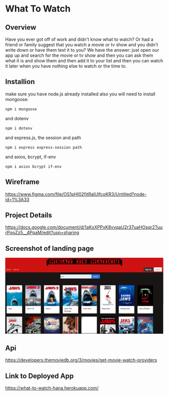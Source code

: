 # What To Watch


## Overview
Have you ever got off of work and didn't know what to watch? Or had a friend or family suggest that you watch a movie or tv show and you didn't write down or have them text it to you? We have the answer: just open our app up and search for the movie or tv show and then you can ask them what it is and show them and then add it to your list and then you can watch it later when you have nothing else to watch or the time to.

## Installion
make sure you have node.js already installed also you will need to install mongoose:

```
npm i mongoose
```

and dotenv

```
npm i dotenv
```

and express.js, the session and path
```
npm i express express-session path
```
and axios, bcrypt, if-env
```
npm i axios bcrypt if-env
``` 

## Wireframe
https://www.figma.com/file/OS1pHI02fjtRalUlfcoKR3/Untitled?node-id=1%3A33 

## Project Details
https://docs.google.com/document/d/1aKxXPPxK8vvqaU2r37uaHOsqr2TuurPqoZz5__4PpaM/edit?usp=sharing

## Screenshot of landing page
![images of landing page](assets/images/Screenshot-landing-page-with-results.png)

## Api 
https://developers.themoviedb.org/3/movies/get-movie-watch-providers

## Link to Deployed App
https://what-to-watch-hana.herokuapp.com/
